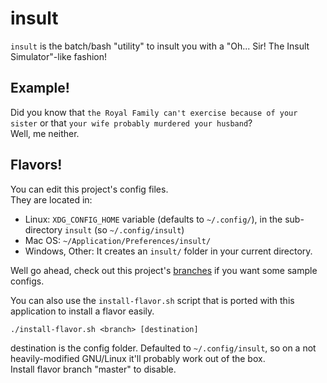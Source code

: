 # insult

`insult` is the batch/bash "utility" to insult you with a "Oh... Sir! The Insult Simulator"-like fashion!

## Example!

Did you know that `the Royal Family can't exercise because of your sister` or that `your wife probably murdered your husband`?  
Well, me neither.

## Flavors!

You can edit this project's config files.  
They are located in:  
 - Linux: `XDG_CONFIG_HOME` variable (defaults to `~/.config/`), in the sub-directory `insult` (so `~/.config/insult`)
 - Mac OS: `~/Application/Preferences/insult/`
 - Windows, Other: It creates an `insult/` folder in your current directory.

Well go ahead, check out this project's [branches](https://github.com/legolord208/insult/branches) if you want some sample configs.

You can also use the `install-flavor.sh` script that is ported with this application to install a flavor easily.  
```
./install-flavor.sh <branch> [destination]
```

destination is the config folder. Defaulted to `~/.config/insult`, so on a not heavily-modified GNU/Linux it'll probably work out of the box.  
Install flavor branch "master" to disable.
